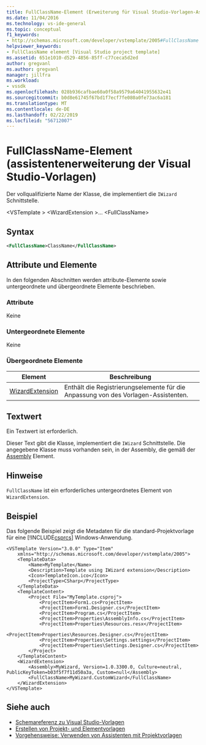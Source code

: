 ```yaml
---
title: FullClassName-Element (Erweiterung für Visual Studio-Vorlagen-Assistenten) | Microsoft-Dokumentation
ms.date: 11/04/2016
ms.technology: vs-ide-general
ms.topic: conceptual
f1_keywords:
- http://schemas.microsoft.com/developer/vstemplate/2005#FullClassName
helpviewer_keywords:
- FullClassName element [Visual Studio project template]
ms.assetid: 651e1010-d529-4856-85ff-c77ceca5d2ed
author: gregvanl
ms.author: gregvanl
manager: jillfra
ms.workload:
- vssdk
ms.openlocfilehash: 028b936cafbae60a0f58a9579a64041955632e41
ms.sourcegitcommit: b0d8e61745f67bd1f7ecf7fe080a0fe73ac6a181
ms.translationtype: MT
ms.contentlocale: de-DE
ms.lasthandoff: 02/22/2019
ms.locfileid: "56712007"
---
```

# <a name="fullclassname-element-visual-studio-template-wizard-extension"></a>FullClassName-Element (assistentenerweiterung der Visual Studio-Vorlagen)
Der vollqualifizierte Name der Klasse, die implementiert die `IWizard` Schnittstelle.

 \<VSTemplate > \<WizardExtension >... \<FullClassName>

## <a name="syntax"></a>Syntax

```xml
<FullClassName>ClassName</FullClassName>
```

## <a name="attributes-and-elements"></a>Attribute und Elemente
 In den folgenden Abschnitten werden attribute-Elemente sowie untergeordnete und übergeordnete Elemente beschrieben.

### <a name="attributes"></a>Attribute
 Keine

### <a name="child-elements"></a>Untergeordnete Elemente
 Keine

### <a name="parent-elements"></a>Übergeordnete Elemente

|Element|Beschreibung|
|-------------|-----------------|
|[WizardExtension](../extensibility/wizardextension-element-visual-studio-templates.md)|Enthält die Registrierungselemente für die Anpassung von des Vorlagen-Assistenten.|

## <a name="text-value"></a>Textwert
 Ein Textwert ist erforderlich.

 Dieser Text gibt die Klasse, implementiert die `IWizard` Schnittstelle. Die angegebene Klasse muss vorhanden sein, in der Assembly, die gemäß der [Assembly](../extensibility/assembly-element-visual-studio-template-wizard-extension.md) Element.

## <a name="remarks"></a>Hinweise
 `FullClassName` ist ein erforderliches untergeordnetes Element von `WizardExtension`.

## <a name="example"></a>Beispiel
 Das folgende Beispiel zeigt die Metadaten für die standard-Projektvorlage für eine [!INCLUDE[csprcs](../data-tools/includes/csprcs_md.md)] Windows-Anwendung.

```
<VSTemplate Version="3.0.0" Type="Item"
    xmlns="http://schemas.microsoft.com/developer/vstemplate/2005">
    <TemplateData>
        <Name>MyTemplate</Name>
        <Description>Template using IWizard extension</Description>
        <Icon>TemplateIcon.ico</Icon>
        <ProjectType>CSharp</ProjectType>
    </TemplateData>
    <TemplateContent>
        <Project File="MyTemplate.csproj">
            <ProjectItem>Form1.cs<ProjectItem>
            <ProjectItem>Form1.Designer.cs</ProjectItem>
            <ProjectItem>Program.cs</ProjectItem>
            <ProjectItem>Properties\AssemblyInfo.cs</ProjectItem>
            <ProjectItem>Properties\Resources.resx</ProjectItem>
            <ProjectItem>Properties\Resources.Designer.cs</ProjectItem>
            <ProjectItem>Properties\Settings.settings</ProjectItem>
            <ProjectItem>Properties\Settings.Designer.cs</ProjectItem>
        </Project>
    </TemplateContent>
    <WizardExtension>
        <Assembly>MyWizard, Version=1.0.3300.0, Culture=neutral, PublicKeyToken=b03f5f7f11d50a3a, Custom=null</Assembly>
        <FullClassName>MyWizard.CustomWizard</FullClassName>
    </WizardExtension>
</VSTemplate>
```

## <a name="see-also"></a>Siehe auch
- [Schemareferenz zu Visual Studio-Vorlagen](../extensibility/visual-studio-template-schema-reference.md)
- [Erstellen von Projekt- und Elementvorlagen](../ide/creating-project-and-item-templates.md)
- [Vorgehensweise: Verwenden von Assistenten mit Projektvorlagen](../extensibility/how-to-use-wizards-with-project-templates.md)